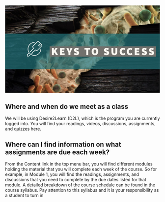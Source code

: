 ![Logo Keys to Success](https://github.com/dawsonfairbanks/envs425.525.github.io/blob/master/keys_success.png)
## Where and when do we meet as a class

We will be using Desire2Learn (D2L), which is the program you are currently logged into. 
You will find your readings, videos, discussions, assignments, and quizzes here.

## Where can I find information on what assignments are due each week?

From the Content link in the top menu bar, you will find different modules holding the material that you will complete each week of the course. So for example, in Module 1, you will find the readings, assignments, and discussions that you need to complete by the due dates listed for that module. A detailed breakdown of the course schedule can be found in the course syllabus. Pay attention to this syllabus and it is your responsibility as a student to turn in